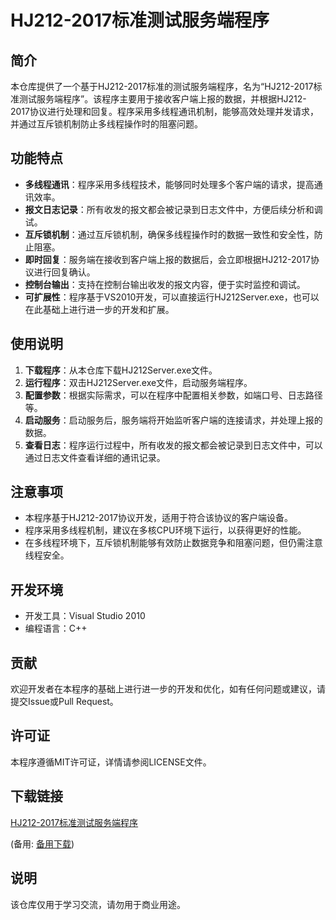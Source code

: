 # HJ212-2017标准测试服务端程序

## 简介
本仓库提供了一个基于HJ212-2017标准的测试服务端程序，名为“HJ212-2017标准测试服务端程序”。该程序主要用于接收客户端上报的数据，并根据HJ212-2017协议进行处理和回复。程序采用多线程通讯机制，能够高效处理并发请求，并通过互斥锁机制防止多线程操作时的阻塞问题。

## 功能特点
- **多线程通讯**：程序采用多线程技术，能够同时处理多个客户端的请求，提高通讯效率。
- **报文日志记录**：所有收发的报文都会被记录到日志文件中，方便后续分析和调试。
- **互斥锁机制**：通过互斥锁机制，确保多线程操作时的数据一致性和安全性，防止阻塞。
- **即时回复**：服务端在接收到客户端上报的数据后，会立即根据HJ212-2017协议进行回复确认。
- **控制台输出**：支持在控制台输出收发的报文内容，便于实时监控和调试。
- **可扩展性**：程序基于VS2010开发，可以直接运行HJ212Server.exe，也可以在此基础上进行进一步的开发和扩展。

## 使用说明
1. **下载程序**：从本仓库下载HJ212Server.exe文件。
2. **运行程序**：双击HJ212Server.exe文件，启动服务端程序。
3. **配置参数**：根据实际需求，可以在程序中配置相关参数，如端口号、日志路径等。
4. **启动服务**：启动服务后，服务端将开始监听客户端的连接请求，并处理上报的数据。
5. **查看日志**：程序运行过程中，所有收发的报文都会被记录到日志文件中，可以通过日志文件查看详细的通讯记录。

## 注意事项
- 本程序基于HJ212-2017协议开发，适用于符合该协议的客户端设备。
- 程序采用多线程机制，建议在多核CPU环境下运行，以获得更好的性能。
- 在多线程环境下，互斥锁机制能够有效防止数据竞争和阻塞问题，但仍需注意线程安全。

## 开发环境
- 开发工具：Visual Studio 2010
- 编程语言：C++

## 贡献
欢迎开发者在本程序的基础上进行进一步的开发和优化，如有任何问题或建议，请提交Issue或Pull Request。

## 许可证
本程序遵循MIT许可证，详情请参阅LICENSE文件。

## 下载链接
[HJ212-2017标准测试服务端程序](https://pan.quark.cn/s/39e5e0ac8261) 

(备用: [备用下载](https://pan.baidu.com/s/1Ivwi_5ZUJ4OBmDMGv2-4-w?pwd=1234))

## 说明

该仓库仅用于学习交流，请勿用于商业用途。
